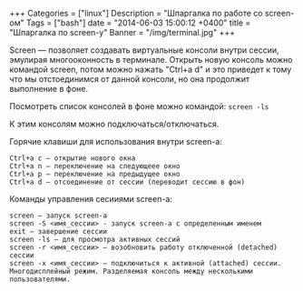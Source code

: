 +++
Categories = ["linux"]
Description = "Шпаргалка по работе со screen-ом"
Tags = ["bash"]
date = "2014-06-03 15:00:12 +0400"
title = "Шпаргалка по screen-у"
Banner = "/img/terminal.jpg"
+++

Screen — позволяет создавать виртуальные консоли внутри сессии, эмулирая многооконность в терминале. Открыть новую консоль можно командой screen, потом можно нажать
"Ctrl+a d" и это приведет к тому что мы отстоединимся от данной консоли, но она продолжит выполнение в фоне.

<!--more-->

Посмотреть список консолей в фоне можно командой: `screen -ls`

К этим консолям можно подключаться/отключаться.

Горячие клавиши для использования внутри screen-а:
```
Ctrl+a c – открытие нового окна
Ctrl+a n – переключение на следующеее окно
Ctrl+a p – переключение на предыдущее окно
Ctrl+a d – отсоединение от сессии (переводит сессию в фон)
```


Команды управления сесииями screen-а:
```
screen – запуск screen-а
screen -S <имя_сессии> - запуск screen-а с определенным именем
exit – завершение сессии
screen -ls – для просмотра активных сессий
screen -r <имя_сессии> – возобновить работу отключенной (detached) сессии
screen -x <имя_сессии> – подключиться к активной (attached) сессии. Многодисплейный режим. Разделяемая консоль между несколькими пользователями.
```
